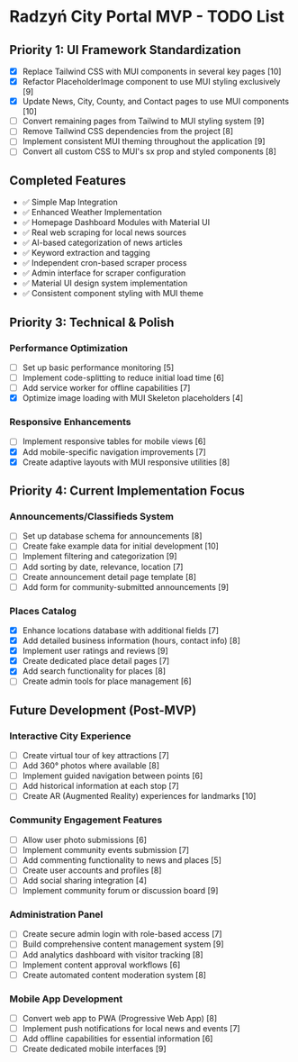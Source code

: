# Radzyń City Portal MVP - TODO List

## Priority 1: UI Framework Standardization
- [x] Replace Tailwind CSS with MUI components in several key pages [10]
- [x] Refactor PlaceholderImage component to use MUI styling exclusively [9]
- [x] Update News, City, County, and Contact pages to use MUI components [10]
- [ ] Convert remaining pages from Tailwind to MUI styling system [9]
- [ ] Remove Tailwind CSS dependencies from the project [8]
- [ ] Implement consistent MUI theming throughout the application [9]
- [ ] Convert all custom CSS to MUI's sx prop and styled components [8]

## Completed Features
- ✅ Simple Map Integration
- ✅ Enhanced Weather Implementation
- ✅ Homepage Dashboard Modules with Material UI
- ✅ Real web scraping for local news sources
- ✅ AI-based categorization of news articles
- ✅ Keyword extraction and tagging
- ✅ Independent cron-based scraper process
- ✅ Admin interface for scraper configuration
- ✅ Material UI design system implementation
- ✅ Consistent component styling with MUI theme

## Priority 3: Technical & Polish

### Performance Optimization
- [ ] Set up basic performance monitoring [5]
- [ ] Implement code-splitting to reduce initial load time [6] 
- [ ] Add service worker for offline capabilities [7]
- [x] Optimize image loading with MUI Skeleton placeholders [4]

### Responsive Enhancements
- [ ] Implement responsive tables for mobile views [6]
- [x] Add mobile-specific navigation improvements [7]
- [x] Create adaptive layouts with MUI responsive utilities [8]

## Priority 4: Current Implementation Focus

### Announcements/Classifieds System
- [ ] Set up database schema for announcements [8]
- [ ] Create fake example data for initial development [10]
- [ ] Implement filtering and categorization [9]
- [ ] Add sorting by date, relevance, location [7]
- [ ] Create announcement detail page template [8]
- [ ] Add form for community-submitted announcements [9]

### Places Catalog
- [x] Enhance locations database with additional fields [7]
- [x] Add detailed business information (hours, contact info) [8]
- [x] Implement user ratings and reviews [9]
- [x] Create dedicated place detail pages [7]
- [x] Add search functionality for places [8]
- [ ] Create admin tools for place management [6]

## Future Development (Post-MVP)

### Interactive City Experience
- [ ] Create virtual tour of key attractions [7]
- [ ] Add 360° photos where available [8]
- [ ] Implement guided navigation between points [6]
- [ ] Add historical information at each stop [7]
- [ ] Create AR (Augmented Reality) experiences for landmarks [10]

### Community Engagement Features
- [ ] Allow user photo submissions [6]
- [ ] Implement community events submission [7]
- [ ] Add commenting functionality to news and places [5]
- [ ] Create user accounts and profiles [8]
- [ ] Add social sharing integration [4]
- [ ] Implement community forum or discussion board [9]

### Administration Panel
- [ ] Create secure admin login with role-based access [7]
- [ ] Build comprehensive content management system [9]
- [ ] Add analytics dashboard with visitor tracking [8]
- [ ] Implement content approval workflows [6]
- [ ] Create automated content moderation system [8]

### Mobile App Development
- [ ] Convert web app to PWA (Progressive Web App) [8]
- [ ] Implement push notifications for local news and events [7]
- [ ] Add offline capabilities for essential information [6]
- [ ] Create dedicated mobile interfaces [9]